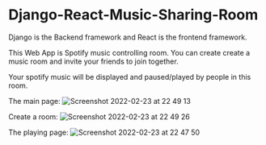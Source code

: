 # Django-React-Music-Sharing-Room
Django is the Backend framework and React is the frontend framework.

This Web App is Spotify music controlling room. You can create create a music room and invite your friends to join together. 

Your spotify music will be displayed and paused/played by people in this room.


The main page:
![Screenshot 2022-02-23 at 22 49 13](https://user-images.githubusercontent.com/74383677/155422555-7053db33-9423-46d8-ba26-7086da1871a9.png)


Create a room:
![Screenshot 2022-02-23 at 22 49 26](https://user-images.githubusercontent.com/74383677/155422591-5e75f4a9-4330-427a-a554-ce57778df8a7.png)


The playing page:
![Screenshot 2022-02-23 at 22 47 50](https://user-images.githubusercontent.com/74383677/155422356-7d491df8-0014-46d0-bef2-4bd5b10660c0.png)
